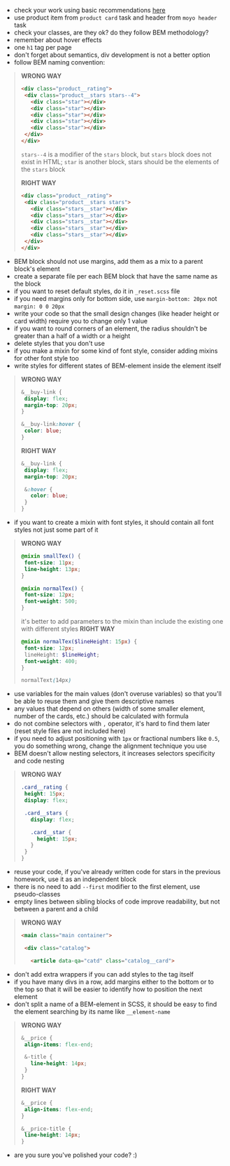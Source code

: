 - check your work using basic recommendations [here](https://github.com/mate-academy/layout_search-bar-airbnb/blob/master/checklist.md)
- use product item from `product card` task and header from `moyo header` task
- check your classes, are they ok? do they follow BEM methodology?
- remember about hover effects
- one `h1` tag per page
- don't forget about semantics, div development is not a better option
- follow BEM naming convention:
>**WRONG WAY**
>```html
><div class="product__rating">
>  <div class="product__stars stars--4">
>    <div class="star"></div>
>    <div class="star"></div>
>    <div class="star"></div>
>    <div class="star"></div>
>    <div class="star"></div>
>  </div>
></div>
>```
>`stars--4` is a modifier of the `stars` block, but `stars` block does not exist in HTML;
>`star` is another block, stars should be the elements of the `stars` block
>
>**RIGHT WAY**
>```html
><div class="product__rating">
>  <div class="product__stars stars">
>    <div class="stars__star"></div>
>    <div class="stars__star"></div>
>    <div class="stars__star"></div>
>    <div class="stars__star"></div>
>    <div class="stars__star"></div>
>  </div>
></div>
>```

- BEM block should not use margins, add them as a mix to a parent block's element
- create a separate file per each BEM block that have the same name as the block
- if you want to reset default styles, do it in `_reset.scss` file
- if you need margins only for bottom side, use `margin-bottom: 20px` not `margin: 0 0 20px`
- write your code so that the small design changes (like header height or card width) require you to change only 1 value
- if you want to round corners of an element, the radius shouldn't be greater than a half of a width or a height
- delete styles that you don't use
- if you make a mixin for some kind of font style, consider adding mixins for other font style too
- write styles for different states of BEM-element inside the element itself
>**WRONG WAY**
>```scss
>&__buy-link {
>  display: flex;
>  margin-top: 20px;
>}
>
>&__buy-link:hover {
>  color: blue;
>}
>```
>**RIGHT WAY**
>```scss
>&__buy-link {
>  display: flex;
>  margin-top: 20px;
>
>  &:hover {
>    color: blue;
>  }
>}
>```
- if you want to create a mixin with font styles, it should contain all font styles not just some part of it
>**WRONG WAY**
>```scss
>@mixin smallTex() {
>  font-size: 11px;
>  line-height: 13px;
>}
>
>@mixin normalTex() {
>  font-size: 12px;
>  font-weight: 500;
>}
>```
>it's better to add parameters to the mixin than include the existing one with different styles
>**RIGHT WAY**
>```scss
>@mixin normalTex($lineHeight: 15px) {
>  font-size: 12px;
>  lineHeight: $lineHeight;
>  font-weight: 400;
>}
>
>normalText(14px)
>```
- use variables for the main values (don't overuse variables) so that you'll be able to reuse them and give them descriptive names
- any values that depend on others (width of some smaller element, number of the cards, etc.) should be calculated with formula
- do not combine selectors with `,` operator, it's hard to find them later (reset style files are not included here)
- if you need to adjust positioning with `1px` or fractional numbers like `0.5`, you do something wrong, change the alignment technique you use
- BEM doesn't allow nesting selectors, it increases selectors specificity and code nesting
>**WRONG WAY**
>```scss
>.card__rating {
>  height: 15px;
>  display: flex;
>
>  .card__stars {
>    display: flex;
>
>    .card__star {
>      height: 15px;
>    }
>  }
>}
>```
- reuse your code, if you've already written code for stars in the previous homework, use it as an independent block
- there is no need to add `--first` modifier to the first element, use pseudo-classes
- empty lines between sibling blocks of code improve readability, but not between a parent and a child
>**WRONG WAY**
>```html
><main class="main container">
>
>  <div class="catalog">
>
>    <article data-qa="catd" class="catalog__card">
>```
- don't add extra wrappers if you can add styles to the tag itself
- if you have many divs in a row, add margins either to the bottom or to the top so that it will be easier to identify how to position the next element
- don't split a name of a BEM-element in SCSS, it should be easy to find the element searching by its name like `__element-name`
>**WRONG WAY**
>```scss
>&__price {
>  align-items: flex-end;
>
>  &-title {
>    line-height: 14px;
>  }
>}
>```
>**RIGHT WAY**
>```scss
>&__price {
>  align-items: flex-end;
>}
>
>&__price-title {
>  line-height: 14px;
>}
>```

- are you sure you've polished your code? :)
